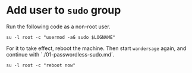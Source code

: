 # Add user to `sudo` group

Run the following code as a non-root user.

```shell:terminal
su -l root -c "usermod -aG sudo $LOGNAME"
```

For it to take effect, reboot the machine. Then start `wandersage` again, and
continue with ´./01-passwordless-sudo.md´.

```shell:terminal
su -l root -c "reboot now"
```
